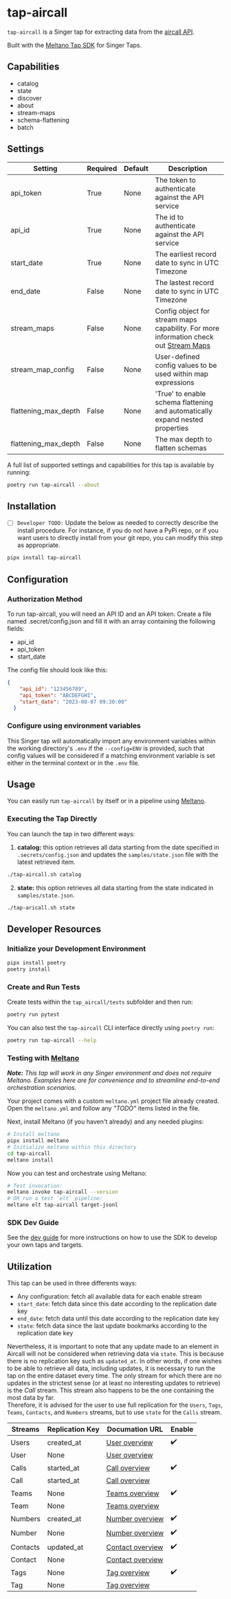 # tap-aircall

`tap-aircall` is a Singer tap for extracting data from the [aircall API](https://developer.aircall.io/api-references/).

Built with the [Meltano Tap SDK](https://sdk.meltano.com) for Singer Taps.

## Capabilities 

- catalog
- state 
- discover 
- about 
- stream-maps
- schema-flattening
-  batch

## Settings

Setting | Required | Default | Description
--- | --- | --- | --- 
api_token | True | None | The token to authenticate against the API service
api_id | True | None | The id to authenticate against the API service
start_date | True | None | The earliest record date to sync in UTC Timezone
end_date | False | None | The lastest record date to sync in UTC Timezone
stream_maps | False | None | Config object for stream maps capability. For more information check out [Stream Maps](https://sdk.meltano.com/en/latest/stream_maps.html)
stream_map_config | False | None | User-defined config values to be used within map expressions
flattening_max_depth | False | None | 'True' to enable schema flattening and automatically expand nested properties
flattening_max_depth | False | None | The max depth to flatten schemas

A full list of supported settings and capabilities for this
tap is available by running:

```bash
poetry run tap-aircall --about
```

## Installation

- [ ] `Developer TODO:` Update the below as needed to correctly describe the install procedure. For instance, if you do not have a PyPi repo, or if you want users to directly install from your git repo, you can modify this step as appropriate.

```bash
pipx install tap-aircall
```

## Configuration

### Authorization Method

To run tap-aircall, you will need an API ID and an API token. Create a file named .secret/config.json and fill it with an array containing the following fields:

- api_id
- api_token
- start_date

The config file should look like this:
```json
{
    "api_id": "123456789",
    "api_token": "ABCDEFGHI",
    "start_date": "2023-08-07 09:30:00"
  }
```

### Configure using environment variables

This Singer tap will automatically import any environment variables within the working directory's
`.env` if the `--config=ENV` is provided, such that config values will be considered if a matching
environment variable is set either in the terminal context or in the `.env` file.

## Usage

You can easily run `tap-aircall` by itself or in a pipeline using [Meltano](https://meltano.com/).

### Executing the Tap Directly

You can launch the tap in two different ways:

1. **catalog:** this option retrieves all data starting from the date specified in `.secrets/config.json` and updates the `samples/state.json` file with the latest retrieved item.

```bash
./tap-aircall.sh catalog
```

2. **state:** this option retrieves all data starting from the state indicated in `samples/state.json`.


```bash
./tap-aricall.sh state
```

## Developer Resources

### Initialize your Development Environment

```bash
pipx install poetry
poetry install
```

### Create and Run Tests

Create tests within the `tap_aircall/tests` subfolder and
  then run:

```bash
poetry run pytest
```

You can also test the `tap-aircall` CLI interface directly using `poetry run`:

```bash
poetry run tap-aircall --help
```

### Testing with [Meltano](https://www.meltano.com)

_**Note:** This tap will work in any Singer environment and does not require Meltano.
Examples here are for convenience and to streamline end-to-end orchestration scenarios._

Your project comes with a custom `meltano.yml` project file already created. Open the `meltano.yml` and follow any _"TODO"_ items listed in
the file.

Next, install Meltano (if you haven't already) and any needed plugins:

```bash
# Install meltano
pipx install meltano
# Initialize meltano within this directory
cd tap-aircall
meltano install
```

Now you can test and orchestrate using Meltano:

```bash
# Test invocation:
meltano invoke tap-aircall --version
# OR run a test `elt` pipeline:
meltano elt tap-aircall target-jsonl
```

### SDK Dev Guide

See the [dev guide](https://sdk.meltano.com/en/latest/dev_guide.html) for more instructions on how to use the SDK to
develop your own taps and targets.

## Utilization 
This tap can be used in three differents ways: 
  * Any configuration: fetch all available data for each enable stream
  * `start_date`: fetch data since this date according to the replication date key 
  * `end_date`: fetch data until this date according to the replication date key
  * `state`: fetch data since the last update bookmarks according to the replication date key

Nevertheless, it is important to note that any update made to an element in Aircall will not be considered when retrieving data via `state`. This is because there is no replication key such as `updated_at`. In other words, if one wishes to be able to retrieve all data, including updates, it is necessary to run the tap on the entire dataset every time. The only stream for which there are no updates in the strictest sense (or at least no interesting updates to retrieve) is the *Call* stream. This stream also happens to be the one containing the most data by far.  
Therefore, it is advised for the user to use full replication for the `Users`, `Tags`, `Teams`, `Contacts`, and `Numbers` streams, but to use `state` for the `Calls` stream.

Streams | Replication Key | Documation URL | Enable
--- | --- | --- | ---
Users | created_at | [User overview](https://developer.aircall.io/api-references/#user-overview) | :heavy_check_mark:
User | None | [User overview](https://developer.aircall.io/api-references/#user-overview) |
Calls | started_at | [Call overview](https://developer.aircall.io/api-references/#call) | :heavy_check_mark:
Call | started_at | [Call overview](https://developer.aircall.io/api-references/#call) |
Teams | None | [Teams overview](https://developer.aircall.io/api-references/#team-overview) | :heavy_check_mark:
Team | None | [Teams overview](https://developer.aircall.io/api-references/#team-overview) |
Numbers | created_at | [Number overview](https://developer.aircall.io/api-references/#number-overview) | :heavy_check_mark:
Number | None | [Number overview](https://developer.aircall.io/api-references/#number-overview) | :heavy_check_mark:
Contacts | updated_at | [Contact overview](https://developer.aircall.io/api-references/#contact-overview) | :heavy_check_mark:
Contact | None | [Contact overview](https://developer.aircall.io/api-references/#contact-overview) |
Tags | None | [Tag overview](https://developer.aircall.io/api-references/#tag-overview) | :heavy_check_mark:
Tag | None | [Tag overview](https://developer.aircall.io/api-references/#tag-overview) |